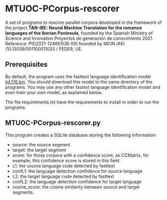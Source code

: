 # MTUOC-PCorpus-rescorer
A set of programs to rescore parallel corpora developed in the framework of the project **TAN-IBE: Neural Machine Translation for the romance languages of the Iberian Peninsula**, founded by the Spanish Ministry of Science and Innovation Proyectos de generación de conocimiento 2021. Reference: PID2021-124663OB-I00 founded by MCIN /AEI /10.13039/501100011033 / FEDER, UE.

## Prerequisites

By default, the program uses the fasttext language identification model [lid.176.bin](https://dl.fbaipublicfiles.com/fasttext/supervised-models/lid.176.bin). You should download this model to the same directory of the programs. You may use any other fastext language identification model and even train your own model, as explained below.

The file requirements.txt have the requirements to install in order to run the programs.

## MTUOC-PCorpus-rescorer.py

This program creates a SQLite database storing the following information:

* source: the source segment
* target: the target segment
* score: for those corpora with a confidence score, as CCMatrix, for example, this confidence score is stored in this field.
* L1: the source language code detected by fasttext
* confL1: the language detection confidence for source language
* L2: the target language code detected by fasttext
* confL2: the language detection confidence for target language
* cosine_score: the cosine similarity between source and target segments.
